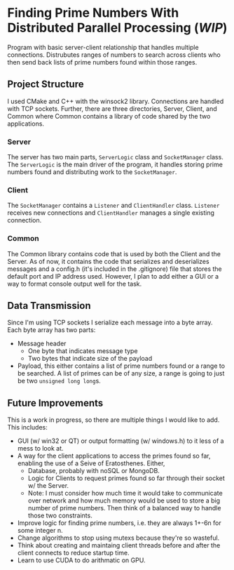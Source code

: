 # Finding Prime Numbers With Distributed Parallel Processing (_WIP_)

Program with basic server-client relationship that handles multiple connections. Distrubutes ranges of numbers to search across clients who then send back lists of prime numbers found within those ranges.

## Project Structure

I used CMake and C++ with the winsock2 library. Connections are handled with TCP sockets. Further, there are three directories, Server, Client, and Common where Common contains a library of code shared by the two applications.

### Server

The server has two main parts, `ServerLogic` class and `SocketManager` class. The `ServerLogic` is the main driver of the program, it handles storing prime numbers found and distributing work to the `SocketManager`. 

### Client

The `SocketManager` contains a `Listener` and `ClientHandler` class. `Listener` receives new connections and `ClientHandler` manages a single existing connection. 

### Common

The Common library contains code that is used by both the Client and the Server. As of now, it contains the code that serializes and deserializes messages and a config.h (it's included in the .gitignore) file that stores the default port and IP address used. However, I plan to add either a GUI or a way to format console output well for the task.

## Data Transmission

Since I'm using TCP sockets I serialize each message into a byte array. Each byte array has two parts:
* Message header
    * One byte that indicates message type
    * Two bytes that indicate size of the payload
* Payload, this either contains a list of prime numbers found or a range to be searched. A list of primes can be of any size, a range is going to just be two `unsigned long long`s.

## Future Improvements

This is a work in progress, so there are multiple things I would like to add. This includes:
* GUI (w/ win32 or QT) or output formatting (w/ windows.h) to it less of a mess to look at.
* A way for the client applications to access the primes found so far, enabling the use of a Seive of Eratosthenes. Either,
    * Database, probably with noSQL or MongoDB.
    * Logic for Clients to request primes found so far through their socket w/ the Server.
    * Note: I must consider how much time it would take to communicate over network and how much memory would be used to store a big number of prime numbers. Then think of a balanced way to handle those two constraints.
* Improve logic for finding prime numbers, i.e. they are always 1+-6n for some integer n.
* Change algorithms to stop using mutexs because they're so wasteful.
* Think about creating and maintaing client threads before and after the client connects to reduce startup time. 
* Learn to use CUDA to do arithmatic on GPU.